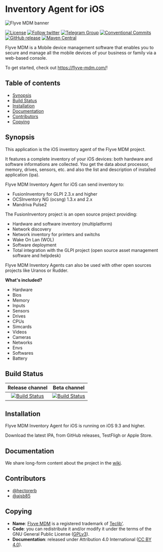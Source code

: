 # Inventory Agent for iOS

![Flyve MDM banner](https://user-images.githubusercontent.com/663460/26935464-54267e9c-4c6c-11e7-86df-8cfa6658133e.png)

[![License](https://img.shields.io/github/license/flyve-mdm/flyve-mdm-ios-inventory-agent.svg?&label=License)](https://github.com/flyve-mdm/flyve-mdm-ios-inventory-agent/blob/master/LICENSE.md)
[![Follow twitter](https://img.shields.io/twitter/follow/FlyveMDM.svg?style=social&label=Twitter&style=flat-square)](https://twitter.com/FlyveMDM)
[![Telegram Group](https://img.shields.io/badge/Telegram-Group-blue.svg)](https://t.me/flyvemdm)
[![Conventional Commits](https://img.shields.io/badge/Conventional%20Commits-1.0.0-yellow.svg)](https://conventionalcommits.org)
[![GitHub release](https://img.shields.io/github/release/flyve-mdm/flyve-mdm-ios-inventory-agent.svg)](https://github.com/flyve-mdm/flyve-mdm-ios-inventory-agent/releases)
[![Maven Central](https://img.shields.io/maven-central/v/com.flyvemdm/inventory.svg)](https://bintray.com/flyve-mdm/inventory/flyve-mdm-ios-inventory-agent/)

Flyve MDM is a Mobile device management software that enables you to secure and manage all the mobile devices of your business or family via a web-based console.

To get started, check out <https://flyve-mdm.com/>!

## Table of contents

* [Synopsis](#synopsis)
* [Build Status](#build-status)
* [Installation](#installation)
* [Documentation](#documentation)
* [Contributors](#contributors)
* [Copying](#copying)

## Synopsis

This application is the iOS inventory agent of the Flyve MDM project.

It features a complete inventory of your iOS devices: both hardware and software informations are collected. You get the data about processor, memory, drives, sensors, etc. and also the list and description of installed application (ipa).

Flyve MDM Inventory Agent for iOS can send inventory to:

* FusionInventory for GLPI 2.3.x and higher
* OCSInventory NG (ocsng) 1.3.x and 2.x
* Mandriva Pulse2

The FusionInventory project is an open source project providing:

* Hardware and software inventory (multiplatform)
* Network discovery
* Network inventory for printers and switchs
* Wake On Lan (WOL)
* Software deployment
* Total integration with the GLPI project (open source asset management software and helpdesk)

Flyve MDM Inventory Agents can also be used with other open sources projects like Uranos or Rudder.

**What's included?**

* Hardware
* Bios
* Memory
* Inputs
* Sensors
* Drives
* CPUs
* Simcards
* Videos
* Cameras
* Networks
* Envs
* Softwares
* Battery

## Build Status

| **Release channel** | **Beta channel** |
|:---:|:---:|
| [![Build Status](https://travis-ci.org/flyve-mdm/flyve-mdm-ios-inventory-agent.svg?branch=master)](https://travis-ci.org/flyve-mdm/flyve-mdm-ios-inventory-agent) | [![Build Status](https://travis-ci.org/flyve-mdm/flyve-mdm-ios-inventory-agent.svg?branch=develop)](https://travis-ci.org/flyve-mdm/flyve-mdm-ios-inventory-agent) |

## Installation

Flyve MDM Inventory Agent for iOS is running on iOS 9.3 and higher.

Download the latest IPA, from GitHub releases, TestFligh or Apple Store.

## Documentation

We share long-form content about the project in the [wiki](https://github.com/flyve-mdm/flyve-mdm-ios-inventory-agent/wiki).

## Contributors

* [@hectorerb](https://github.com/hectorerb)
* [@ajsb85](https://github.com/ajsb85)

## Copying

* **Name**: [Flyve MDM](https://flyve-mdm.com/) is a registered trademark of [Teclib'](http://www.teclib-edition.com/en/).
* **Code**: you can redistribute it and/or modify
    it under the terms of the GNU General Public License ([GPLv3](https://www.gnu.org/licenses/gpl-3.0.en.html)).
* **Documentation**: released under Attribution 4.0 International ([CC BY 4.0](https://creativecommons.org/licenses/by/4.0/)).
